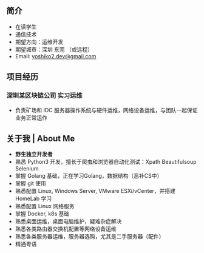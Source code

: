 ## 简介
* 在读学生
* 通信技术
* 期望方向：运维开发
* 期望城市：深圳 东莞 （或远程）
* Email: yoshiko2.dev@gmail.com

## 项目经历
### 深圳某区块链公司 实习运维
* 负责矿场和 IDC 服务器操作系统与硬件运维，网络设备运维，与团队一起保证业务正常运作

## 关于我 | About Me
* **野生独立开发者**
* 熟悉 Python3 开发，擅长于爬虫和浏览器自动化测试：Xpath Beautifulsoup Selenium
* 掌握 Golang 基础，正在学习Golang，数据结构（恶补CS中）
* 掌握 git 使用
* 熟悉配置 Linux, Windows Server, VMware ESXi/vCenter，并搭建 HomeLab 学习
* 熟悉配置 Linux 网络服务
* 掌握 Docker, k8s 基础
* 熟悉桌面运维，桌面电脑维护，疑难杂症解决
* 熟悉各类路由器交换机配置等网络设备运维
* 熟悉各类服务器运维，服务器选购，尤其是二手服务器（配件）
* 精通粤语  
